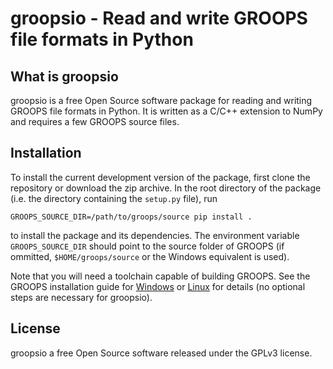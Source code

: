 
groopsio - Read and write GROOPS file formats in  Python
========================================================

What is groopsio
----------------

groopsio is a free Open Source software package for reading and writing GROOPS file formats in Python.
It is written as a C/C++ extension to NumPy and requires a few GROOPS  source files.

Installation
------------

To install the current development version of the package, first clone the repository or download the zip archive.
In the root directory of the package (i.e. the directory containing the ``setup.py`` file), run

    GROOPS_SOURCE_DIR=/path/to/groops/source pip install .

to install the package and its dependencies. The environment variable ``GROOPS_SOURCE_DIR`` should point to the source
folder of GROOPS (if ommitted, ``$HOME/groops/source`` or the Windows equivalent is used).

Note that you will need a toolchain capable of building GROOPS. See the GROOPS installation guide for
[Windows](https://github.com/groops-devs/groops/blob/main/INSTALL.md#microsoft-windows)
or [Linux](https://github.com/groops-devs/groops/blob/main/INSTALL.md#linux) for details (no optional steps are necessary for groopsio).

License
-------

groopsio a free Open Source software released under the GPLv3 license.
